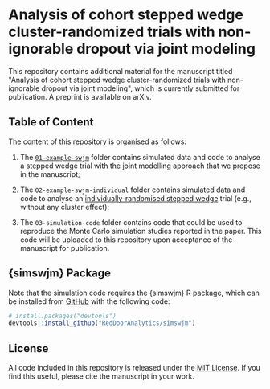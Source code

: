 # Analysis of cohort stepped wedge cluster-randomized trials with non-ignorable dropout via joint modeling

This repository contains additional material for the manuscript titled "Analysis of cohort stepped wedge cluster-randomized trials with non-ignorable dropout via joint modeling", which is currently submitted for publication.
A preprint is available on arXiv.

## Table of Content

The content of this repository is organised as follows:

1. The [`01-example-swjm`](01-example-swjm/) folder contains simulated data and code to analyse a stepped wedge trial with the joint modelling approach that we propose in the manuscript;

1. The `02-example-swjm-individual` folder contains simulated data and code to analyse an [individually-randomised stepped wedge](https://pubmed.ncbi.nlm.nih.gov/30225934/) trial (e.g., without any cluster effect);

1. The `03-simulation-code` folder contains code that could be used to reproduce the Monte Carlo simulation studies reported in the paper.
   This code will be uploaded to this repository upon acceptance of the manuscript for publication.

## {simswjm} Package

Note that the simulation code requires the {simswjm} R package, which can be installed from [GitHub](https://github.com/RedDoorAnalytics/simswjm) with the following code:

``` r
# install.packages("devtools")
devtools::install_github("RedDoorAnalytics/simswjm")
```

## License

All code included in this repository is released under the [MIT License](LICENSE.md).
If you find this useful, please cite the manuscript in your work.
